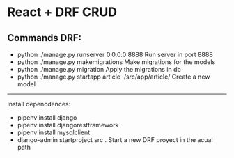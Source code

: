 # React + DRF CRUD

## Commands DRF:

- python ./manage.py runserver 0.0.0.0:8888    Run server in port 8888
- python ./manage.py makemigrations   Make migrations for the models
- python ./manage.py migration        Apply the migrations in db
- python ./manage.py startapp article ./src/app/article/      Create a new model 

---

Install depencdences:
- pipenv install django
- pipenv install djangorestframework
- pipenv install mysqlclient
- django-admin startproject src .       Start a new DRF proyect in the acual path
